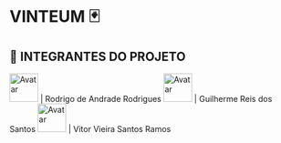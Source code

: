# VINTEUM 🃏

## 👥 INTEGRANTES DO PROJETO

<img src="https://avatars.githubusercontent.com/buskik" width="50px" height="50px" alt="Avatar"> | Rodrigo de Andrade Rodrigues
<img src="https://avatars.githubusercontent.com/reizitodev" width="50px" height="50px" alt="Avatar"> | Guilherme Reis dos Santos
<img src="https://avatars.githubusercontent.com/u/142833299?v=4" width="50px" height="50px" alt="Avatar"> | Vitor Vieira Santos Ramos
